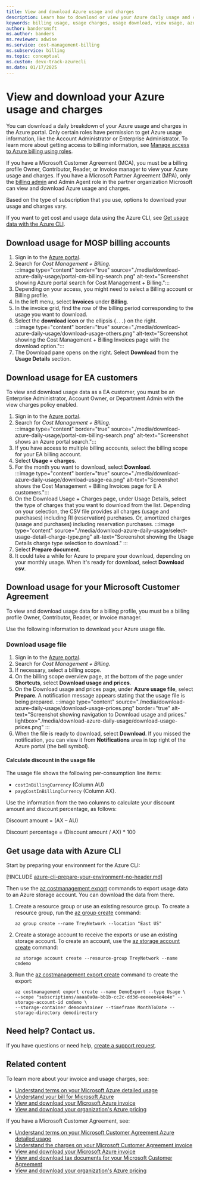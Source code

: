 ```yaml
---
title: View and download Azure usage and charges
description: Learn how to download or view your Azure daily usage and charges, and see other available resources.
keywords: billing usage, usage charges, usage download, view usage, azure invoice, azure usage
author: bandersmsft
ms.author: banders
ms.reviewer: adwise
ms.service: cost-management-billing
ms.subservice: billing
ms.topic: conceptual
ms.custom: devx-track-azurecli
ms.date: 01/17/2025
---
```


# View and download your Azure usage and charges

You can download a daily breakdown of your Azure usage and charges in the Azure portal. Only certain roles have permission to get Azure usage information, like the Account Administrator or Enterprise Administrator. To learn more about getting access to billing information, see [Manage access to Azure billing using roles](../manage/manage-billing-access.md).

If you have a Microsoft Customer Agreement (MCA), you must be a billing profile Owner, Contributor, Reader, or Invoice manager to view your Azure usage and charges. If you have a Microsoft Partner Agreement (MPA), only the [billing admin](/partner-center/account-settings/permissions-overview#billing-admin-role) and Admin Agent role in the partner organization Microsoft can view and download Azure usage and charges.

Based on the type of subscription that you use, options to download your usage and charges vary.

If you want to get cost and usage data using the Azure CLI, see [Get usage data with the Azure CLI](../automate/get-usage-data-azure-cli.md).

## Download usage for MOSP billing accounts

1. Sign in to the [Azure portal](https://portal.azure.com).
1. Search for *Cost Management + Billing*.  
    :::image type="content" border="true" source="./media/download-azure-daily-usage/portal-cm-billing-search.png" alt-text="Screenshot showing Azure portal search for Cost Management + Billing.":::
1. Depending on your access, you might need to select a Billing account or Billing profile.
1. In the left menu, select **Invoices** under **Billing**.
1. In the invoice grid, find the row of the billing period corresponding to the usage you want to download.
1. Select the **download icon** or the ellipsis (`...`) on the right.  
  :::image type="content" border="true" source="./media/download-azure-daily-usage/download-usage-others.png" alt-text="Screenshot showing the Cost Management + Billing Invoices page with the download option.":::  
1. The Download pane opens on the right. Select **Download** from the **Usage Details** section.  

## Download usage for EA customers

To view and download usage data as a EA customer, you must be an Enterprise Administrator, Account Owner, or Department Admin with the view charges policy enabled.

1. Sign in to the [Azure portal](https://portal.azure.com).
1. Search for *Cost Management + Billing*.  
    :::image type="content" border="true" source="./media/download-azure-daily-usage/portal-cm-billing-search.png" alt-text="Screenshot shows an Azure portal search.":::
1. If you have access to multiple billing accounts, select the billing scope for your EA billing account.
1. Select **Usage + charges**.
1. For the month you want to download, select **Download**.  
    :::image type="content" border="true" source="./media/download-azure-daily-usage/download-usage-ea.png" alt-text="Screenshot shows the Cost Management + Billing Invoices page for E A customers.":::
1. On the Download Usage + Charges page, under Usage Details, select the type of charges that you want to download from the list. Depending on your selection, the CSV file provides all charges (usage and purchases) including RI (reservation) purchases. Or, amortized charges (usage and purchases) including reservation purchases. 
    :::image type="content" source="./media/download-azure-daily-usage/select-usage-detail-charge-type.png" alt-text="Screenshot showing the Usage Details charge type selection to download." :::
1. Select **Prepare document**.
1.  It could take a while for Azure to prepare your download, depending on your monthly usage. When it's ready for download, select **Download csv**.

## Download usage for your Microsoft Customer Agreement

To view and download usage data for a billing profile, you must be a billing profile Owner, Contributor, Reader, or Invoice manager.

Use the following information to download your Azure usage file.

### Download usage file

1. Sign in to the [Azure portal](https://portal.azure.com).
1. Search for *Cost Management + Billing*.
1. If necessary, select a billing scope.
1. On the billing scope overview page, at the bottom of the page under **Shortcuts**, select **Download usage and prices**.
1. On the Download usage and prices page, under **Azure usage file**, select **Prepare**. A notification message appears stating that the usage file is being prepared.
    :::image type="content" source="./media/download-azure-daily-usage/download-usage-prices.png" border="true" alt-text="Screenshot showing navigation to Download usage and prices." lightbox="./media/download-azure-daily-usage/download-usage-prices.png" :::
3. When the file is ready to download, select **Download**. If you missed the notification, you can view it from **Notifications** area in top right of the Azure portal (the bell symbol).

#### Calculate discount in the usage file

The usage file shows the following per-consumption line items:

- `costInBillingCurrency` (Column AU)
- `paygCostInBillingCurrency` (Column AX).

Use the information from the two columns to calculate your discount amount and discount percentage, as follows:

Discount amount = (AX – AU)

Discount percentage = (Discount amount / AX) * 100

## Get usage data with Azure CLI

Start by preparing your environment for the Azure CLI:

[!INCLUDE [azure-cli-prepare-your-environment-no-header.md](~/reusable-content/azure-cli/azure-cli-prepare-your-environment-no-header.md)]

Then use the [az costmanagement export](/cli/azure/costmanagement/export) commands to export usage data to an Azure storage account. You can download the data from there.

1. Create a resource group or use an existing resource group. To create a resource group, run the [az group create](/cli/azure/group#az-group-create) command:

   ```azurecli
   az group create --name TreyNetwork --location "East US"
   ```

1. Create a storage account to receive the exports or use an existing storage account. To create an account, use the [az storage account create](/cli/azure/storage/account#az-storage-account-create) command:

   ```azurecli
   az storage account create --resource-group TreyNetwork --name cmdemo
   ```

1. Run the [az costmanagement export create](/cli/azure/costmanagement/export#az-costmanagement-export-create) command to create the export:

   ```azurecli
   az costmanagement export create --name DemoExport --type Usage \
   --scope "subscriptions/aaaa0a0a-bb1b-cc2c-dd3d-eeeeee4e4e4e" --storage-account-id cmdemo \
   --storage-container democontainer --timeframe MonthToDate --storage-directory demodirectory
   ```

## Need help? Contact us.

If you have questions or need help, [create a support request](https://go.microsoft.com/fwlink/?linkid=2083458).

## Related content

To learn more about your invoice and usage charges, see:

- [Understand terms on your Microsoft Azure detailed usage](understand-usage.md)
- [Understand your bill for Microsoft Azure](review-individual-bill.md)
- [View and download your Microsoft Azure invoice](download-azure-invoice.md)
- [View and download your organization's Azure pricing](../manage/ea-pricing.md)

If you have a Microsoft Customer Agreement, see:

- [Understand terms on your Microsoft Customer Agreement Azure detailed usage](mca-understand-your-usage.md)
- [Understand the charges on your Microsoft Customer Agreement invoice](review-customer-agreement-bill.md)
- [View and download your Microsoft Azure invoice](download-azure-invoice.md)
- [View and download tax documents for your Microsoft Customer Agreement](mca-download-tax-document.md)
- [View and download your organization's Azure pricing](../manage/ea-pricing.md)
